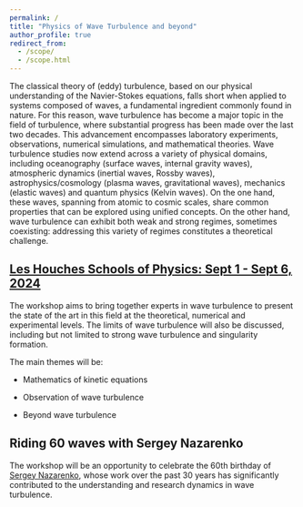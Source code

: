 ```yaml
---
permalink: /
title: "Physics of Wave Turbulence and beyond"
author_profile: true
redirect_from: 
  - /scope/
  - /scope.html
---
```

The classical theory of (eddy) turbulence, based on our physical understanding of the Navier-Stokes equations, falls short when applied to   systems composed of waves, a fundamental ingredient commonly found in nature. For this reason, wave turbulence has become a major topic in the field of turbulence, where substantial progress has been made over the last two decades.  This advancement encompasses laboratory experiments, observations, numerical simulations, and mathematical theories.
Wave turbulence studies now extend across a variety of physical domains, including 
 oceanography (surface waves, internal gravity waves), atmospheric dynamics (inertial waves, Rossby waves), astrophysics/cosmology (plasma waves, gravitational waves), mechanics (elastic waves) and quantum physics (Kelvin waves). On the one hand, these waves, spanning from atomic to cosmic scales, share common properties that can be explored using unified concepts. On the other hand, wave turbulence can exhibit both weak and strong regimes, sometimes coexisting: addressing this variety of regimes constitutes a theoretical challenge.

## [Les Houches Schools of Physics:  Sept 1 - Sept 6, 2024](https://www.houches-school-physics.com/program/program-2024/physics-of-wave-turbulence-and-beyond-celebrating-the-60th-birthday-of-sergey-nazarenko-1346094.kjsp?RH=1696321972020)
The workshop aims to bring together experts in wave turbulence to present the state of the art in this field at the theoretical, numerical and experimental levels. The limits of wave turbulence will also be discussed, including but not limited to strong wave turbulence and singularity formation. 

The main themes will be:

- Mathematics of kinetic equations

- Observation of wave turbulence

- Beyond wave turbulence 

## Riding 60 waves with Sergey Nazarenko

The workshop will be an opportunity to celebrate the 60th birthday of [Sergey Nazarenko](https://scholar.google.fr/citations?user=EPW6UlQAAAAJ&hl=fr), whose work over the past 30 years has significantly contributed to the understanding and research dynamics in wave turbulence.

